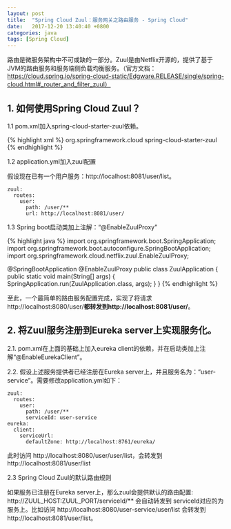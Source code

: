 ```yaml
---
layout: post
title:  "Spring Cloud Zuul：服务网关之路由服务 - Spring Cloud"
date:   2017-12-20 13:40:40 +0800
categories: java
tags: [Spring Cloud]
---
```


路由是微服务架构中不可或缺的一部分。Zuul是由Netflix开源的，提供了基于JVM的路由服务和服务端侧负载均衡服务。（官方文档：https://cloud.spring.io/spring-cloud-static/Edgware.RELEASE/single/spring-cloud.html#_router_and_filter_zuul）

## 1. 如何使用Spring Cloud Zuul？

1.1 pom.xml加入spring-cloud-starter-zuul依赖。

{% highlight xml %}
<dependency>
	<groupId>org.springframework.cloud</groupId>
	<artifactId>spring-cloud-starter-zuul</artifactId>
</dependency>
{% endhighlight %}

1.2 application.yml加入zuul配置

假设现在已有一个用户服务：http://localhost:8081/user/list。

```
zuul:
  routes:
    user:
      path: /user/**
      url: http://localhost:8081/user/
```

1.3 Spring boot启动类加上注解：“@EnableZuulProxy”

{% highlight java %}
import org.springframework.boot.SpringApplication;
import org.springframework.boot.autoconfigure.SpringBootApplication;
import org.springframework.cloud.netflix.zuul.EnableZuulProxy;

@SpringBootApplication
@EnableZuulProxy
public class ZuulApplication {
	public static void main(String[] args) {
		SpringApplication.run(ZuulApplication.class, args);
	}
}
{% endhighlight %}

至此，一个最简单的路由服务配置完成，实现了将请求http://localhost:8080/user/**都转发到http://localhost:8081/user/**。

## 2. 将Zuul服务注册到Eureka server上实现服务化。

2.1. pom.xml在上面的基础上加入eureka client的依赖，并在启动类加上注解“@EnableEurekaClient”。

2.2. 假设上述服务提供者已经注册在Eureka server上，并且服务名为：“user-service”。需要修改application.yml如下：

```
zuul:
  routes:
    user:
      path: /user/**
      serviceId: user-service
eureka:
  client:
    serviceUrl:
      defaultZone: http://localhost:8761/eureka/
```
此时访问 http://localhost:8080/user/user/list，会转发到 http://localhost:8081/user/list

2.3 Spring Cloud Zuul的默认路由规则

如果服务已注册在Eureka server上，那么zuul会提供默认的路由配置: http://ZUUL_HOST:ZUUL_PORT/serviceId/** 会自动转发到 serviceId对应的为服务上。比如访问 http://localhost:8080/user-service/user/list 会转发到 http://localhost:8081/user/list。
